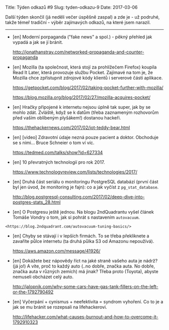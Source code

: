 Title: Týden odkazů #9
Slug: tyden-odkazu-9
Date: 2017-03-06

Další týden skončil (já neděli večer úspěšně zaspal) a zde je - už podruhé, takže témeř tradiční - výběr zajímavých odkazů, na které jsem narazil.

---

*   [en] Moderní porpaganda ("fake news" a spol.) - pěkný přehled jak vypadá a jak se jí bránit.

    <http://jonathanstray.com/networked-propaganda-and-counter-propaganda>

*   [en] Mozilla (ta společnost, která stojí za prohlížečem Firefox) koupila Read It Later, která provozuje službu Pocket. Zajímavé na tom je, že Mozilla chce zpřístupnit zdrojové kódy klientů i serverové části aplikace.

    <https://getpocket.com/blog/2017/02/taking-pocket-further-with-mozilla/>

    <https://blog.mozilla.org/blog/2017/02/27/mozilla-acquires-pocket/>

*   [en] Hračky připojené k internetu nejsou úplně tak super, jak by se mohlo zdát. Zvláště, když se k datům (třeba zaznameným rozhovorům před vaším oblíbeným plyšákem!) dostanou hackeři.

    <https://thehackernews.com/2017/02/iot-teddy-bear.html>

*   [en] [video] Zdravotní údaje nezná pouze pacient a doktor. Obchoduje se s nimi... Bruce Schneier o tom ví víc.

    <https://tedmed.com/talks/show?id=627334>

*   [en] 10 převratných technologií pro rok 2017.

    <https://www.technologyreview.com/lists/technologies/2017/>

*   [en] Druhá část seriálu o monitoringu PostgreSQL databází (první část byl jen úvod, že monitoring je fajn): co a jak vyčíst z `pg_stat_database`.

    <http://blog.postgresql-consulting.com/2017/02/deep-dive-into-postgres-stats_28.html>

*    [en] O Postgresu ještě jednou. Na blogu 2ndQuadrantu vyšel článek Tomáše Vondry o tom, jak si pohrát s nastavením `autovacuum`.

    <https://blog.2ndquadrant.com/autovacuum-tuning-basics/>

*   [en] Chyby se stávají i v lepších firmách. To se třeba překliknete a zavaříte půlce internetu (ta druhá půlka S3 od Amazonu nepoužívá).

    <https://aws.amazon.com/message/41926/>

*   [en] Dokážete bez nápovědy říct na jaké straně vašeho auta je nádrž? (já jo!) A víte, proč to každý auto (..no dobře, značka auta. No dobře, značka auta v různých zemích) má jinak? Třeba proto (Toyota), abyste nemuseli obcházet celý auto.

    <http://jalopnik.com/why-some-cars-have-gas-tank-fillers-on-the-left-or-the-1792790492>

*   [en] Vyčerpání + cynismus + neefektivita = syndrom vyhoření. Co to je a jak se mu bránit se rozepsali na lifehackerovi.

    <http://lifehacker.com/what-causes-burnout-and-how-to-overcome-it-1792910323>
